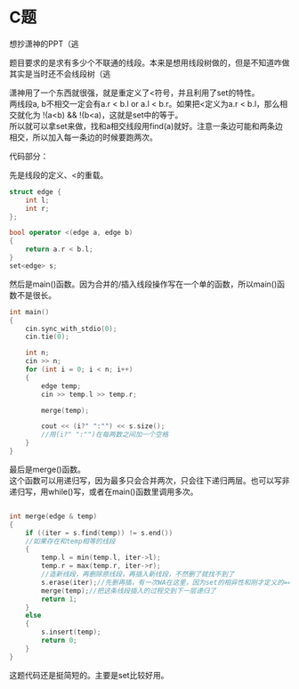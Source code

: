# C题

想抄潇神的PPT（逃

题目要求的是求有多少个不联通的线段。本来是想用线段树做的，但是不知道咋做  
其实是当时还不会线段树（逃

潇神用了一个东西就很强，就是重定义了<符号，并且利用了set的特性。  
两线段a, b不相交一定会有a.r < b.l or a.l < b.r。如果把<定义为a.r < b.l，那么相交就化为 !(a<b) && !(b<a)，这就是set中的等于。  
所以就可以拿set来做，找和a相交线段用find(a)就好。注意一条边可能和两条边相交，所以加入每一条边的时候要跑两次。

代码部分：  

先是线段的定义、<的重载。

```c++
struct edge {
    int l;
    int r;
};

bool operator <(edge a, edge b)
{
    return a.r < b.l;
}
set<edge> s;
```

然后是main()函数。因为合并的/插入线段操作写在一个单的函数，所以main()函数不是很长。

```c++
int main()
{
    cin.sync_with_stdio(0);
    cin.tie(0);

    int n;
    cin >> n;
    for (int i = 0; i < n; i++)
    {
        edge temp;
        cin >> temp.l >> temp.r;

        merge(temp);

        cout << (i?" ":"") << s.size();
        //用(i?" ":"")在每两数之间加一个空格
    }
}
```

最后是merge()函数。  
这个函数可以用递归写，因为最多只会合并两次，只会往下递归两层。也可以写非递归写，用while()写，或者在main()函数里调用多次。  

```c++

int merge(edge & temp)
{
    if ((iter = s.find(temp)) != s.end())
    //如果存在和temp相等的线段
    {
        temp.l = min(temp.l, iter->l);
        temp.r = max(temp.r, iter->r);
        //造新线段，再删除原线段，再插入新线段，不然删了就找不到了
        s.erase(iter);//先删再插，有一次WA在这里，因为set的相异性和刚才定义的==，新线段是插不进去的
        merge(temp);//把这条线段插入的过程交到下一层递归了
        return 1;
    }
    else
    {
        s.insert(temp);
        return 0;
    }
}
```

这题代码还是挺简短的。主要是set比较好用。